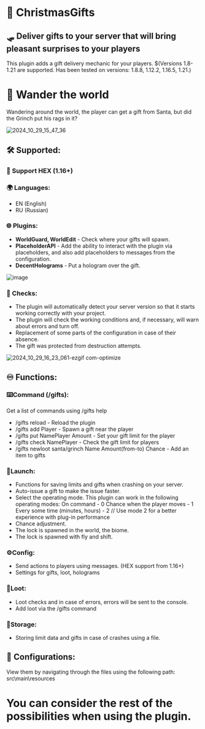 # 🎁 **ChristmasGifts**
## 🛷 Deliver gifts to your server that will bring pleasant surprises to your players 
This plugin adds a gift delivery mechanic for your players. $(Versions 1.8-1.21 are supported. Has been tested on versions: 1.8.8, 1.12.2, 1.16.5, 1.21.)
# 🚶 Wander the world
Wandering around the world, the player can get a gift from Santa, but did the Grinch put his rags in it?

![2024_10_29_15_47_36](https://github.com/user-attachments/assets/9dbf7a66-2234-45f5-85d9-f3538e6392ef)
## 🛠️ Supported:
### 🔮 Support HEX (1.16+)
### 🌍 Languages:
- EN (English)
- RU (Russian)
### 🌐 Plugins:
- **WorldGuard, WorldEdit** - Check where your gifts will spawn.
- **PlaceholderAPI** - Add the ability to interact with the plugin via placeholders, and also add placeholders to messages from the configuration.
- **DecentHolograms** - Put a hologram over the gift. 

![image](https://github.com/user-attachments/assets/50eaaa9b-1cfe-4609-b305-85d4453c44eb)

### 🔎 Checks:
- The plugin will automatically detect your server version so that it starts working correctly with your project.
- The plugin will check the working conditions and, if necessary, will warn about errors and turn off.
- Replacement of some parts of the configuration in case of their absence.
- The gift was protected from destruction attempts.

![2024_10_29_16_23_061-ezgif com-optimize](https://github.com/user-attachments/assets/143b3c1d-d69b-4a13-bd5e-10acf4750c32)

## ♾️ Functions:
### ⌨️Command (/gifts):
Get a list of commands using /gifts help
- /gifts reload - Reload the plugin
- /gifts add Player - Spawn a gift near the player
- /gifts put NamePlayer Amount - Set your gift limit for the player
- /gifts check NamePlayer - Check the gift limit for players
- /gifts newloot santa/grinch Name Amount(from-to) Chance - Add an item to gifts
### 🚀Launch:
- Functions for saving limits and gifts when crashing on your server.
- Auto-issue a gift to make the issue faster.
- Select the operating mode. This plugin can work in the following operating modes:
  On command - 0
  Chance when the player moves - 1
  Every some time (minutes, hours) - 2
// Use mode 2 for a better experience with plug-in performance
- Chance adjustment.
- The lock is spawned in the world, the biome.
- The lock is spawned with fly and shift.
### ⚙️Config:
- Send actions to players using messages. (HEX support from 1.16+)
- Settings for gifts, loot, holograms
### 🎁Loot:
- Loot checks and in case of errors, errors will be sent to the console.
- Add loot via the /gifts command
### 🔐Storage:
- Storing limit data and gifts in case of crashes using a file.
## 📝 Configurations:
View them by navigating through the files using the following path: src\main\resources

# You can consider the rest of the possibilities when using the plugin.
